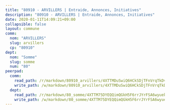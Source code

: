 ```yaml
---
title: "80910 - ARVILLERS | Entraide, Annonces, Initiatives"
description: "80910 - ARVILLERS | Entraide, Annonces, Initiatives"
date: 2020-01-11T14:09:21+09:00
collapsible: false
layout: commune
comm:
  nom: "ARVILLERS"
  slug: arvillers
  cp: "80910"
dept:
  nom: "Somme"
  slug: somme
  num: "80"
peerpad:
  comm:
    read_path: /r/markdown/80910_arvillers/4XTTMDuSwiQ6HCkSDjTFnVrqTkDvXZ1U19W9B7BZ8Q7xBuNzf
    write_path: /w/markdown/80910_arvillers/4XTTMDuSwiQ6HCkSDjTFnVrqTkDvXZ1U19W9B7BZ8Q7xBuNzf-K3TgUgi9Gd4qtdhvkmm8EcPSR3NExfaqLmrG8CaEySxDQzD4dyNaEytdUR7rriJcunbmb6qNdQXc6foqs5JFv9c7MW72N8uectNK5XsgaYuADGuSifsTC52tqrwjMASG4GpgtPcP
  dept:
    read_path: /r/markdown/80_somme/4XTTM75DYEQQimQGkH5F6rrJYrFSA6wyuekdgioEx7v45YjSw
    write_path: /w/markdown/80_somme/4XTTM75DYEQQimQGkH5F6rrJYrFSA6wyuekdgioEx7v45YjSw-K3TgTuB1DbUNHuFo9Fhh6JTUriPx8E5izGkmw9RSNTjUtMFPoZhqqp87szE8th3EytWSHGdhUuQUPjam8aJZh1SdH8pL3ibgUbMdNhU17kjAmSa49LMB2GjXvVwDVurE8mgce3XM
---
```


